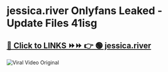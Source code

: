 
 # jessica.river Onlyfans Leaked - Update Files 41isg

## <h2><a href="https://clipsfans.com/jessica.river&ref=git">🔗 Click to LINKS ⏩⏩ 👉 🟢 jessica.river </a></h2>

<a href="https://clipsfans.com/jessica.river&ref=git" rel="nofollow" data-target="animated-image.originalLink"><img src="https://i.ibb.co.com/xMMVF88/686577567.gif" alt="Viral Video Original" style="max-width: 100%; display: inline-block;" data-target="animated-image.originalImage"></a>

